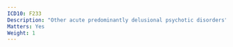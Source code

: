 ```yaml
---
ICD10: F233
Description: "Other acute predominantly delusional psychotic disorders"
Matters: Yes
Weight: 1
---
```

